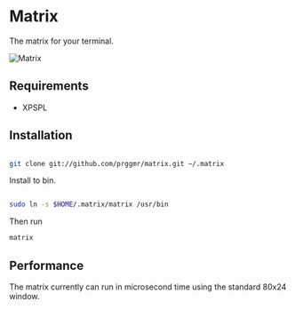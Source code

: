 # Matrix

The matrix for your terminal.

![Matrix](https://github.com/prggmr/matrix/raw/master/image.png)

## Requirements

* XPSPL

## Installation

```sh

git clone git://github.com/prggmr/matrix.git ~/.matrix
```

Install to bin.

```sh

sudo ln -s $HOME/.matrix/matrix /usr/bin
```

Then run

```sh
matrix
```

## Performance

The matrix currently can run in microsecond time using the standard 80x24 window.
